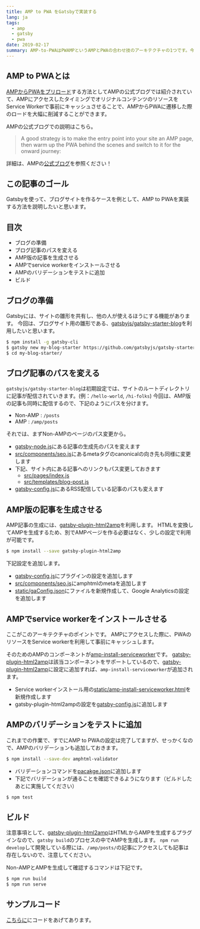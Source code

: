 ```yaml
---
title: AMP to PWA をGatsbyで実装する
lang: ja
tags:
  - amp
  - gatsby
  - pwa
date: 2019-02-17
summary: AMP-to-PWAはPWAMPというAMPとPWAの合わせ技のアーキテクチャの1つです。今回はそれをGatsbyを使って実装する方法を説明します。
---
```


## AMP to PWAとは
[AMPからPWAをプリロード](https://www.ampproject.org/docs/integration/pwa-amp/amp-to-pwa)する方法としてAMPの公式ブログでは紹介されていて、AMPにアクセスしたタイミングでオリジナルコンテンツのリソースをService Workerで事前にキャッシュさせることで、AMPからPWAに遷移した際のロードを大幅に削減することができます。

AMPの公式ブログでの説明はこちら。
> A good strategy is to make the entry point into your site an AMP page, then warm up the PWA behind the scenes and switch to it for the onward journey: 

詳細は、AMPの[公式ブログ](https://www.ampproject.org/docs/integration/pwa-amp/amp-to-pwa)を参照ください！

## この記事のゴール
Gatsbyを使って、ブログサイトを作るケースを例として、AMP to PWAを実装する方法を説明したいと思います。

## 目次
- ブログの準備
- ブログ記事のパスを変える
- AMP版の記事を生成させる
- AMPでservice workerをインストールさせる
- AMPのバリデーションをテストに追加
- ビルド

## ブログの準備
Gatsbyには、サイトの雛形を共有し、他の人が使えるほうにする機能があります。
今回は、ブログサイト用の雛形である、[gatsbyjs/gatsby-starter-blog](https://github.com/gatsbyjs/gatsby-starter-blog)を利用したいと思います。

```bash
$ npm install -g gatsby-cli
$ gatsby new my-blog-starter https://github.com/gatsbyjs/gatsby-starter-blog
$ cd my-blog-starter/
```

## ブログ記事のパスを変える
`gatsbyjs/gatsby-starter-blog`は初期設定では、サイトのルートディレクトリに記事が配信されていきます。(例：`/hello-world`, `/hi-folks`)
今回は、AMP版の記事も同時に配信するので、下記のようにパスを分けます。

- Non-AMP : `/posts`
- AMP : `/amp/posts`

それでは、まずNon-AMPのページのパス変更から。

- [gatsby-node.js](https://github.com/tomoyukikashiro/gatsby-pwamp-blog-samples/pull/1/commits/c29e8be855a88a1a5b29879e0647d6cb3bd1be89#diff-dab0f592402461060a5ef23fcb717452)にある記事の生成先のパスを変えます
- [src/components/seo.js](https://github.com/tomoyukikashiro/gatsby-pwamp-blog-samples/pull/1/commits/c29e8be855a88a1a5b29879e0647d6cb3bd1be89#diff-8f355b4311b3bd58787dcd954140e366)にあるmetaタグのcanonicalの向き先も同様に変更します
- 下記、サイト内にある記事へのリンクもパス変更しておきます
  - [src/pages/index.js](https://github.com/tomoyukikashiro/gatsby-pwamp-blog-samples/pull/1/commits/c29e8be855a88a1a5b29879e0647d6cb3bd1be89#diff-5fb7300a15156cb7af405410a26e9364)
  - [src/templates/blog-post.js](https://github.com/tomoyukikashiro/gatsby-pwamp-blog-samples/pull/1/commits/c29e8be855a88a1a5b29879e0647d6cb3bd1be89#diff-7cb5d5854f562d9d4aa64433022ad9da)
- [gatsby-config.js](https://github.com/tomoyukikashiro/gatsby-pwamp-blog-samples/pull/1/commits/c29e8be855a88a1a5b29879e0647d6cb3bd1be89#diff-0fbddf38e100e847d3a54e99e91f204b)にあるRSS配信している記事のパスも変えます

## AMP版の記事を生成させる
AMP記事の生成には、[gatsby-plugin-html2amp](https://www.gatsbyjs.org/packages/gatsby-plugin-html2amp/?=amp)を利用します。
HTMLを変換してAMPを生成するため、別でAMPページを作る必要はなく、少しの設定で利用が可能です。

```bash
$ npm install --save gatsby-plugin-html2amp
```

下記設定を追加します。

- [gatsby-config.js](https://github.com/tomoyukikashiro/gatsby-pwamp-blog-samples/pull/1/commits/5126d9cb6f07b71e91478f4e0fdfeec5d4407bd9#diff-0fbddf38e100e847d3a54e99e91f204b)にプラグインの設定を追加します
- [src/components/seo.js](https://github.com/tomoyukikashiro/gatsby-pwamp-blog-samples/pull/1/commits/5126d9cb6f07b71e91478f4e0fdfeec5d4407bd9#diff-8f355b4311b3bd58787dcd954140e366)にamphtmlのmetaを追加します
- [static/gaConfig.json](https://github.com/tomoyukikashiro/gatsby-pwamp-blog-samples/pull/1/commits/5126d9cb6f07b71e91478f4e0fdfeec5d4407bd9#diff-5226fffa574632e33a3d3c4d2391a8fd)にファイルを新規作成して、Google Analyticsの設定を追加します

## AMPでservice workerをインストールさせる
ここがこのアーキテクチャのポイントです。
AMPにアクセスした際に、PWAのリソースをService workerを利用して事前にキャッシュします。

そのためのAMPのコンポーネントが[amp-install-serviceworker](https://www.ampproject.org/docs/reference/components/amp-install-serviceworker)です。
[gatsby-plugin-html2amp](https://www.gatsbyjs.org/packages/gatsby-plugin-html2amp/?=amp)は該当コンポーネントをサポートしているので、[gatsby-plugin-html2amp](https://www.gatsbyjs.org/packages/gatsby-plugin-html2amp/?=amp)に設定に追加すれば、`amp-install-serviceworker`が追加されます。

- Service workerインストール用の[static/amp-install-serviceworker.html](https://github.com/tomoyukikashiro/gatsby-pwamp-blog-samples/pull/1/commits/c26c038e71162394118f0e4d4635c1c7d22da76d#diff-7959d8932d44e96d61e4af13cbba1c42)を新規作成します
- gatsby-plugin-html2ampの設定を[gatsby-config.js](https://github.com/tomoyukikashiro/gatsby-pwamp-blog-samples/pull/1/commits/c26c038e71162394118f0e4d4635c1c7d22da76d#diff-0fbddf38e100e847d3a54e99e91f204b)に追加します

## AMPのバリデーションをテストに追加
これまでの作業で、すでにAMP to PWAの設定は完了してますが、せっかくなので、AMPのバリデーションも追加しておきます。

```bash
$ npm install --save-dev amphtml-validator
```

- バリデーションコマンドを[pacakge.json](https://github.com/tomoyukikashiro/gatsby-pwamp-blog-samples/pull/1/commits/db59726ff5b1326a1ad5d6a562a96007ccfaa908#diff-10bdf593d5a857c6c669e7974b210504)に追加します
- 下記でバリデーションが通ることを確認できるようになります（ビルドしたあとに実施してください）

```bash
$ npm test
```

## ビルド
注意事項として、[gatsby-plugin-html2amp](https://www.gatsbyjs.org/packages/gatsby-plugin-html2amp/?=amp)はHTMLからAMPを生成するプラグインなので、`gatsby build`のプロセスの中でAMPを生成します。
`npm run develop`して開発している際には、`/amp/posts/`の記事にアクセスしても記事は存在しないので、注意してください。

Non-AMPとAMPを生成して確認するコマンドは下記です。

```bash
$ npm run build
$ npm run serve
```

## サンプルコード
[こちらに](https://github.com/tomoyukikashiro/gatsby-pwamp-blog-samples/tree/master/amp-to-pwa)にコードをあげてあります。



















